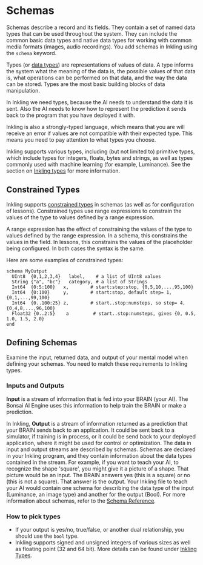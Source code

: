# Schemas

Schemas describe a record and its fields. They contain a set of named data types that can be used throughout the system. They can include the common basic data types and native data types for working with common media formats (images, audio recordings). You add schemas in Inkling using the `schema` keyword.

Types (or [data types][2]) are representations of values of data. A type informs the system what the meaning of the data is, the possible values of that data is, what operations can be performed on that data, and the way the data can be stored. Types are the most basic building blocks of data manipulation.

In Inkling we need types, because the AI needs to understand the data it is sent. Also the AI needs to know how to represent the prediction it sends back to the program that you have deployed it with.

Inkling is also a strongly-typed language, which means that you are will receive an error if values are not compatible with their expected type. This means you need to pay attention to what types you choose.

Inkling supports various types, including (but not limited to) primitive types, which include types for integers, floats, bytes and strings, as well as types commonly used with machine learning (for example, Luminance). See the section on [Inkling types][3] for more information.

## Constrained Types

Inkling supports [constrained types][4] in schemas (as well as for configuration of lessons). Constrained types use range expressions to constrain the values of the type to values defined by a range expression.

A range expression has the effect of constraining the values of the type to values defined by the range expression. In a schema, this constrains the values in the field. In lessons, this constrains the values of the placeholder being configured. In both cases the syntax is the same.

Here are some examples of constrained types:

```inkling
schema MyOutput
  UInt8  {0,1,2,3,4}   label,    # a list of UInt8 values
  String {"a", "bc"}   category, # a list of Strings
  Int64  {0:5:100}   x,        # start:step:stop, {0,5,10,...,95,100}
  Int64  {0:100}     y,        # start:stop, default step= 1, {0,1,...,99,100}
  Int64  {0..100:25} z,        # start..stop:numsteps, so step= 4, {0,4,8,...,96,100}
  Float32 {0..2:5}    a         # start..stop:numsteps, gives {0, 0.5, 1.0, 1.5, 2.0}
end
```

## Defining Schemas

Examine the input, returned data, and output of your mental model when defining your schemas. You need to match these requirements to Inkling types.

### Inputs and Outputs

**Input** is a stream of information that is fed into your BRAIN (your AI). The Bonsai AI Engine uses this information to help train the BRAIN or make a prediction.

In Inkling, **Output** is a stream of information returned as a prediction that your BRAIN sends back to an application. It could be sent back to a simulator, if training is in process, or it could be send back to your deployed application, where it might be used for control or optimization. The data in input and output streams are described by schemas. Schemas are declared in your Inkling program, and they contain information about the data types contained in the stream. For example, if you want to teach your AI,  to recognize the shape 'square', you might give it a picture of a shape. That picture would be an input. The BRAIN answers yes (this is a square) or no (this is not a square). That answer is the output. Your Inkling file to teach your AI would contain one schema for describing the data type of the input (Luminance, an image type) and another for the output (Bool). For more information about schemas, refer to the [Schema Reference][1].

### How to pick types

* If your output is yes/no, true/false, or another dual relationship, you should use the `bool` type.
* Inkling supports signed and unsigned integers of various sizes as well as floating point (32 and 64 bit). More details can be found under [Inkling Types][3].

[1]: ./../references/inkling-reference.html#schema
[2]: https://en.wikipedia.org/wiki/Data_type
[3]: ./../references/inkling-reference.html#inkling-types
[4]: ./../references/inkling-reference.html#constrained-types
